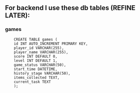 ## For backend I use these db tables (REFINE LATER):

### games

```shell
    CREATE TABLE games (
    id INT AUTO_INCREMENT PRIMARY KEY,
    player_id VARCHAR(255),
    player_name VARCHAR(255),
    score INT DEFAULT 0,
    level INT DEFAULT 1,
    game_status VARCHAR(50),
    start_time DATETIME,
    history_stage VARCHAR(50),
    items_collected TEXT,
    current_task TEXT
    );
```
